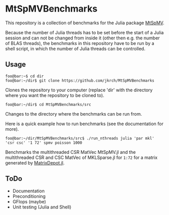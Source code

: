 # MtSpMVBenchmarks

This repository is a collection of benchmarks for the Julia package [MtSpMV](https://github.com/jkrch/MtSpMV.jl).

Because the number of Julia threads has to be set before the start of a Julia session and can not be changed from inside it (other then e.g. the number of BLAS threads),
the benchmarks in this repository have to be run by a shell script, in which the number of Julia threads can be controlled.

## Usage

```console
foo@bar:~$ cd dir
foo@bar:~/dir$ git clone https://github.com/jkrch/MtSpMVBenchmarks
```
Clones the repository to your computer (replace 'dir' with the directory where you want the repository to be cloned to).

```console
foo@bar:~/dir$ cd MtSpMVBenchmarks/src
```
Changes to the directory where the benchmarks can be run from.

Here is a quick example how to run benchmarks (see the documentation for more).

```console
foo@bar:~/dir/MtSpMVBenchmarks/src$ ./run_nthreads julia 'par mkl' 'csr csc' '1 72' spmv poisson 1000
```
Benchmarks the multithreaded CSR MatVec MtSpMV.jl and the multithreaded CSR and CSC MatVec of MKLSparse.jl for `1:72` for a matrix generated by [MatrixDepot.jl](https://github.com/JuliaMatrices/MatrixDepot.jl).

## ToDo
* Documentation
* Preconditioning
* GFlops (maybe)
* Unit testing (Julia and Shell)
